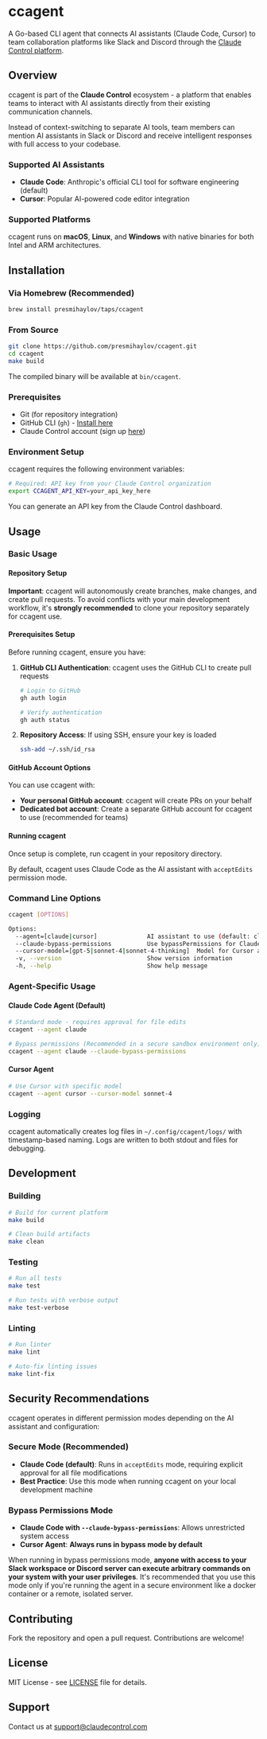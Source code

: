 # ccagent

A Go-based CLI agent that connects AI assistants (Claude Code, Cursor) to team collaboration platforms like Slack and Discord through the [Claude Control platform](https://claudecontrol.com).

## Overview

ccagent is part of the **Claude Control** ecosystem - a platform that enables teams to interact with AI assistants directly from their existing communication channels. 

Instead of context-switching to separate AI tools, team members can mention AI assistants in Slack or Discord and receive intelligent responses with full access to your codebase.

### Supported AI Assistants

- **Claude Code**: Anthropic's official CLI tool for software engineering (default)
- **Cursor**: Popular AI-powered code editor integration

### Supported Platforms

ccagent runs on **macOS**, **Linux**, and **Windows** with native binaries for both Intel and ARM architectures.

## Installation

### Via Homebrew (Recommended)

```bash
brew install presmihaylov/taps/ccagent
```

### From Source

```bash
git clone https://github.com/presmihaylov/ccagent.git
cd ccagent
make build
```

The compiled binary will be available at `bin/ccagent`.

### Prerequisites

- Git (for repository integration)
- GitHub CLI (`gh`) - [Install here](https://cli.github.com/)
- Claude Control account (sign up [here](https://claudecontrol.com))

### Environment Setup

ccagent requires the following environment variables:

```bash
# Required: API key from your Claude Control organization
export CCAGENT_API_KEY=your_api_key_here
```

You can generate an API key from the Claude Control dashboard.

## Usage

### Basic Usage

#### Repository Setup

**Important**: ccagent will autonomously create branches, make changes, and create pull requests. To avoid conflicts with your main development workflow, it's **strongly recommended** to clone your repository separately for ccagent use.

#### Prerequisites Setup

Before running ccagent, ensure you have:

1. **GitHub CLI Authentication**: ccagent uses the GitHub CLI to create pull requests
   ```bash
   # Login to GitHub
   gh auth login
   
   # Verify authentication
   gh auth status
   ```

2. **Repository Access**: If using SSH, ensure your key is loaded
   ```bash
   ssh-add ~/.ssh/id_rsa
   ```

#### GitHub Account Options

You can use ccagent with:
- **Your personal GitHub account**: ccagent will create PRs on your behalf
- **Dedicated bot account**: Create a separate GitHub account for ccagent to use (recommended for teams)

#### Running ccagent

Once setup is complete, run ccagent in your repository directory.

By default, ccagent uses Claude Code as the AI assistant with `acceptEdits` permission mode.

### Command Line Options

```bash
ccagent [OPTIONS]

Options:
  --agent=[claude|cursor]              AI assistant to use (default: claude)
  --claude-bypass-permissions          Use bypassPermissions for Claude (sandbox only)
  --cursor-model=[gpt-5|sonnet-4|sonnet-4-thinking]  Model for Cursor agent
  -v, --version                        Show version information
  -h, --help                           Show help message
```

### Agent-Specific Usage

#### Claude Code Agent (Default)
```bash
# Standard mode - requires approval for file edits
ccagent --agent claude

# Bypass permissions (Recommended in a secure sandbox environment only)
ccagent --agent claude --claude-bypass-permissions
```

#### Cursor Agent
```bash
# Use Cursor with specific model
ccagent --agent cursor --cursor-model sonnet-4
```

### Logging
ccagent automatically creates log files in `~/.config/ccagent/logs/` with timestamp-based naming. Logs are written to both stdout and files for debugging.

## Development

### Building

```bash
# Build for current platform
make build

# Clean build artifacts
make clean
```

### Testing

```bash
# Run all tests
make test

# Run tests with verbose output
make test-verbose
```

### Linting

```bash
# Run linter
make lint

# Auto-fix linting issues
make lint-fix
```

## Security Recommendations

ccagent operates in different permission modes depending on the AI assistant and configuration:

### Secure Mode (Recommended)
- **Claude Code (default)**: Runs in `acceptEdits` mode, requiring explicit approval for all file modifications
- **Best Practice**: Use this mode when running ccagent on your local development machine

### Bypass Permissions Mode
- **Claude Code with `--claude-bypass-permissions`**: Allows unrestricted system access
- **Cursor Agent**: **Always runs in bypass mode by default**

When running in bypass permissions mode, **anyone with access to your Slack workspace or Discord server can execute arbitrary commands on your system with your user privileges**. It's recommended that you use this mode only if you're running the agent in a secure environment like a docker container or a remote, isolated server.

## Contributing

Fork the repository and open a pull request. Contributions are welcome!

## License

MIT License - see [LICENSE](LICENSE) file for details.

## Support

Contact us at support@claudecontrol.com

